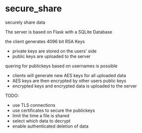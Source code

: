 # secure_share
securely share data 

The server is based on Flask with a SQLite Database

the client generates 4096 bit RSA Keys
- private keys are stored on the users' side  
- public keys are uploaded to the server

quering for publickeys based on usernames is possible

- clients will generate new AES keys for all uploaded data
- AES keys are then encrypted by other users public keys 
- encrypted keys and encrypted data is uploaded to the server

TODO:
- use TLS connections
- use certificates to secure the publickeys
- limit the time a file is shared
- select which data to decrypt
- enable authenticated deletion of data
